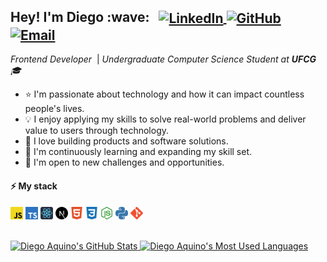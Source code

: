 <h2>
  Hey! I'm Diego :wave:
  &nbsp;
  <span>
    <a href="http://linkedin.com/in/diego-aquino">
      <img
        alt="LinkedIn"
        src="https://img.shields.io/static/v1?label=&message=LinkedIn&color=2867B2&style=flat-square&logo=linkedin"
        align="center"
      />
    </a>
    <a href="https://github.com/diego-aquino">
      <img
        alt="GitHub"
        src="https://img.shields.io/static/v1?label=&message=GitHub&color=24292e&style=flat-square&logo=github"
        align="center"
      />
    </a>
    <a href="mailto:diegocruzdeaquino@gmail.com">
      <img
        alt="Email"
        src="https://img.shields.io/badge/-Email-d14836?style=flat-square&logo=gmail&logoColor=white"
        align="center"
      />
    </a>
  </span>
</h2>

*Frontend Developer*&nbsp; | *Undergraduate Computer Science Student at **UFCG** 🎓*

- :star: I'm passionate about technology and how it can impact countless people's lives.
- :bulb: I enjoy applying my skills to solve real-world problems and deliver value to users through technology.
- :seedling: I love building products and software solutions.
- :telescope: I'm continuously learning and expanding my skill set.
- :rocket: I'm open to new challenges and opportunities.

#### :zap: My stack
<p>
  <code><img
    src=".github/icons/javascript.svg"
    alt="JavaScript"
    title="JavaScript"
    height="20px"
  /></code>
  <code><img
    src=".github/icons/typescript.svg"
    alt="TypeScript"
    title="TypeScript"
    height="20px"
  /></code>
  <code><img
    src=".github/icons/react.svg"
    alt="React"
    title="React"
    height="20px"
  /></code>
  <code><img
    src=".github/icons/next-dot-js.svg"
    alt="Next.js"
    title="Next.js"
    height="20px"
  /></code>
  <code><img
    src=".github/icons/html5.svg"
    alt="HTML"
    title="HTML"
    height="20px"
  /></code>
  <code><img
    src=".github/icons/css3.svg"
    alt="CSS"
    title="CSS"
    height="20px"
  /></code>
  <code><img
    src=".github/icons/node-dot-js.svg"
    alt="Node.js"
    title="Node.js"
    height="20px"
  /></code>
  <code><img
    src=".github/icons/python.svg"
    alt="Python"
    title="Python"
    height="20px"
  /></code>
  <code><img
    src=".github/icons/git.svg"
    alt="Git"
    title="Git"
    height="20px"
  /></code>
</p>

<br />

<a href="https://github.com/diego-aquino">
  <img
    alt="Diego Aquino's GitHub Stats"
    src="https://github-readme-stats.vercel.app/api?username=diego-aquino&show_icons=true&theme=react&count_private=true&bg_color=15,20232a,003644"
    width="420"
    align="bottom"
  />
</a>
<a href="https://github.com/diego-aquino">
  <img
    alt="Diego Aquino's Most Used Languages"
    src="https://github-readme-stats.vercel.app/api/top-langs/?username=diego-aquino&layout=compact&theme=react&bg_color=15,20232a,003644&hide=python"
    width="318"
    align="bottom"
  />
</a>
